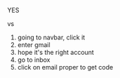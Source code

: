 YES

vs

1. going to navbar, click it
2. enter gmail
3. hope it's the right account
4. go to inbox
5. click on email proper to get code
